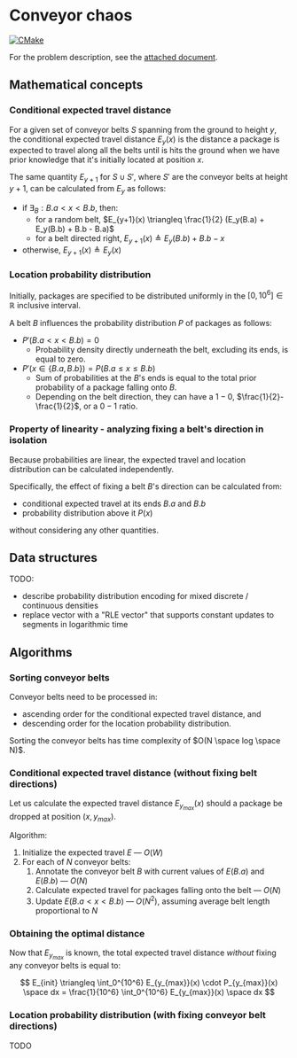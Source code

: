 # Conveyor chaos

[![CMake](https://github.com/skurella/conveyor_chaos/actions/workflows/test.yml/badge.svg)](https://github.com/skurella/conveyor_chaos/actions/workflows/test.yml)

For the problem description, see the [attached document](conveyor_chaos.pdf).

## Mathematical concepts

### Conditional expected travel distance

For a given set of conveyor belts $S$ spanning from the ground to height $y$, the conditional expected travel distance $E_y(x)$ is the distance a package is expected to travel along all the belts until is hits the ground when we have prior knowledge that it's initially located at position $x$.

The same quantity $E_{y+1}$ for $S \cup S'$, where $S'$ are the conveyor belts at height $y+1$, can be calculated from $E_y$ as follows:
- if $\exists_B: B.a < x < B.b$, then:
  - for a random belt, $E_{y+1}(x) \triangleq \frac{1}{2} (E_y(B.a) + E_y(B.b) + B.b - B.a)$
  - for a belt directed right, $E_{y+1}(x) \triangleq E_y(B.b) + B.b - x$
- otherwise, $E_{y+1}(x) \triangleq E_y(x)$


### Location probability distribution

Initially, packages are specified to be distributed uniformly in the $[0, 10^6] \in \mathbb{R}$ inclusive interval.

A belt $B$ influences the probability distribution $P$ of packages as follows:

- $P'(B.a < x < B.b)=0$
  - Probability density directly underneath the belt, excluding its ends, is equal to zero.
- $P'(x \in \{B.a, B.b\}) = P(B.a \leq x \leq B.b)$
  - Sum of probabilities at the $B$'s ends is equal to the total prior probability of a package falling onto $B$.
  - Depending on the belt direction, they can have a $1-0$, $\frac{1}{2}-\frac{1}{2}$, or a $0-1$ ratio.

### Property of linearity - analyzing fixing a belt's direction in isolation

Because probabilities are linear, the expected travel and location distribution can be calculated independently.

Specifically, the effect of fixing a belt $B$'s direction can be calculated from:
- conditional expected travel at its ends $B.a$ and $B.b$
- probability distribution above it $P(x)$

 without considering any other quantities.

## Data structures

TODO:
- describe probability distribution encoding for mixed discrete / continuous densities
- replace vector with a "RLE vector" that supports constant updates to segments in logarithmic time

## Algorithms

### Sorting conveyor belts

Conveyor belts need to be processed in:
- ascending order for the conditional expected travel distance, and
- descending order for the location probability distribution.

Sorting the conveyor belts has time complexity of $O(N \space log \space N)$.

### Conditional expected travel distance (without fixing belt directions)

Let us calculate the expected travel distance $E_{y_{max}}(x)$ should a package be dropped at position $(x, y_{max})$.

Algorithm:
1. Initialize the expected travel $E$ &mdash; $O(W)$
3. For each of $N$ conveyor belts:
    1. Annotate the conveyor belt $B$ with current values of $E(B.a)$ and $E(B.b)$ &mdash; $O(N)$
    2. Calculate expected travel for packages falling onto the belt &mdash; $O(N)$
    3. Update $E(B.a < x < B.b)$ &mdash; $O(N^2)$, assuming average belt length proportional to $N$

### Obtaining the optimal distance

Now that $E_{y_{max}}$ is known, the total expected travel distance *without* fixing any conveyor belts is equal to:

$$
E_{init} \triangleq
\int_0^{10^6} E_{y_{max}}(x) \cdot P_{y_{max}}(x) \space dx =
\frac{1}{10^6} \int_0^{10^6} E_{y_{max}}(x) \space dx
$$

### Location probability distribution (with fixing conveyor belt directions)

TODO
